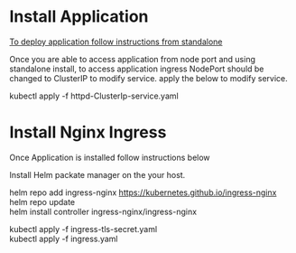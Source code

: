 # Install Application

[To deploy application follow instructions from  standalone](https://github.com/karthiksurabathula/school/tree/master/kubernetes/standalone)

Once you are able to access application from node port and using standalone install, to access application ingress NodePort should be changed to ClusterIP to modify service. apply the below to modify service.

kubectl apply -f httpd-ClusterIp-service.yaml

# Install Nginx Ingress

Once Application is installed follow instructions below 

Install Helm packate manager on the your host.

helm repo add ingress-nginx https://kubernetes.github.io/ingress-nginx  
helm repo update  
helm install controller ingress-nginx/ingress-nginx  

kubectl apply -f ingress-tls-secret.yaml  
kubectl apply -f ingress.yaml
